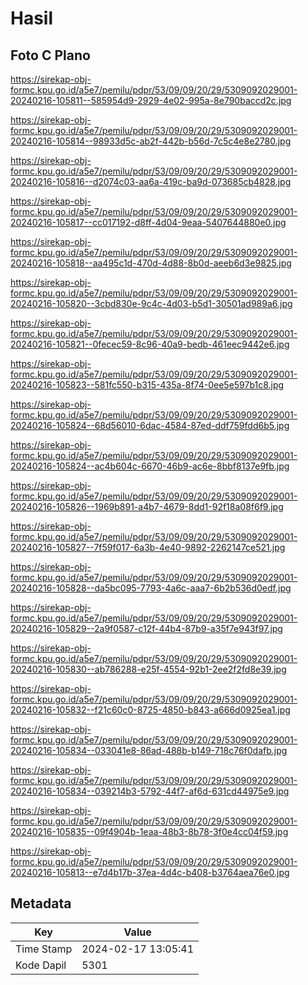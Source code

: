 # Hasil

## Foto C Plano

https://sirekap-obj-formc.kpu.go.id/a5e7/pemilu/pdpr/53/09/09/20/29/5309092029001-20240216-105811--585954d9-2929-4e02-995a-8e790baccd2c.jpg

https://sirekap-obj-formc.kpu.go.id/a5e7/pemilu/pdpr/53/09/09/20/29/5309092029001-20240216-105814--98933d5c-ab2f-442b-b56d-7c5c4e8e2780.jpg

https://sirekap-obj-formc.kpu.go.id/a5e7/pemilu/pdpr/53/09/09/20/29/5309092029001-20240216-105816--d2074c03-aa6a-419c-ba9d-073685cb4828.jpg

https://sirekap-obj-formc.kpu.go.id/a5e7/pemilu/pdpr/53/09/09/20/29/5309092029001-20240216-105817--cc017192-d8ff-4d04-9eaa-5407644880e0.jpg

https://sirekap-obj-formc.kpu.go.id/a5e7/pemilu/pdpr/53/09/09/20/29/5309092029001-20240216-105818--aa495c1d-470d-4d88-8b0d-aeeb6d3e9825.jpg

https://sirekap-obj-formc.kpu.go.id/a5e7/pemilu/pdpr/53/09/09/20/29/5309092029001-20240216-105820--3cbd830e-9c4c-4d03-b5d1-30501ad989a6.jpg

https://sirekap-obj-formc.kpu.go.id/a5e7/pemilu/pdpr/53/09/09/20/29/5309092029001-20240216-105821--0fecec59-8c96-40a9-bedb-461eec9442e6.jpg

https://sirekap-obj-formc.kpu.go.id/a5e7/pemilu/pdpr/53/09/09/20/29/5309092029001-20240216-105823--581fc550-b315-435a-8f74-0ee5e597b1c8.jpg

https://sirekap-obj-formc.kpu.go.id/a5e7/pemilu/pdpr/53/09/09/20/29/5309092029001-20240216-105824--68d56010-6dac-4584-87ed-ddf759fdd6b5.jpg

https://sirekap-obj-formc.kpu.go.id/a5e7/pemilu/pdpr/53/09/09/20/29/5309092029001-20240216-105824--ac4b604c-6670-46b9-ac6e-8bbf8137e9fb.jpg

https://sirekap-obj-formc.kpu.go.id/a5e7/pemilu/pdpr/53/09/09/20/29/5309092029001-20240216-105826--1969b891-a4b7-4679-8dd1-92f18a08f6f9.jpg

https://sirekap-obj-formc.kpu.go.id/a5e7/pemilu/pdpr/53/09/09/20/29/5309092029001-20240216-105827--7f59f017-6a3b-4e40-9892-2262147ce521.jpg

https://sirekap-obj-formc.kpu.go.id/a5e7/pemilu/pdpr/53/09/09/20/29/5309092029001-20240216-105828--da5bc095-7793-4a6c-aaa7-6b2b536d0edf.jpg

https://sirekap-obj-formc.kpu.go.id/a5e7/pemilu/pdpr/53/09/09/20/29/5309092029001-20240216-105829--2a9f0587-c12f-44b4-87b9-a35f7e943f97.jpg

https://sirekap-obj-formc.kpu.go.id/a5e7/pemilu/pdpr/53/09/09/20/29/5309092029001-20240216-105830--ab786288-e25f-4554-92b1-2ee2f2fd8e39.jpg

https://sirekap-obj-formc.kpu.go.id/a5e7/pemilu/pdpr/53/09/09/20/29/5309092029001-20240216-105832--f21c60c0-8725-4850-b843-a666d0925ea1.jpg

https://sirekap-obj-formc.kpu.go.id/a5e7/pemilu/pdpr/53/09/09/20/29/5309092029001-20240216-105834--033041e8-86ad-488b-b149-718c76f0dafb.jpg

https://sirekap-obj-formc.kpu.go.id/a5e7/pemilu/pdpr/53/09/09/20/29/5309092029001-20240216-105834--039214b3-5792-44f7-af6d-631cd44975e9.jpg

https://sirekap-obj-formc.kpu.go.id/a5e7/pemilu/pdpr/53/09/09/20/29/5309092029001-20240216-105835--09f4904b-1eaa-48b3-8b78-3f0e4cc04f59.jpg

https://sirekap-obj-formc.kpu.go.id/a5e7/pemilu/pdpr/53/09/09/20/29/5309092029001-20240216-105813--e7d4b17b-37ea-4d4c-b408-b3764aea76e0.jpg


## Metadata

| Key        | Value               |
| ---------- | ------------------- |
| Time Stamp | 2024-02-17 13:05:41 |
| Kode Dapil | 5301                |



